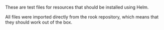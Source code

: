 These are test files for resources that should be installed using Helm.

All files were imported directly from the rook repository, which means that they should work out of the box. 
